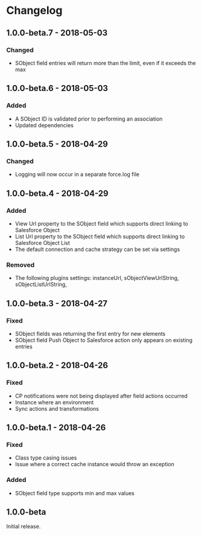 Changelog
=========
## 1.0.0-beta.7 - 2018-05-03
### Changed
- SObject field entries will return more than the limit, even if it exceeds the max

## 1.0.0-beta.6 - 2018-05-03
### Added
- A SObject ID is validated prior to performing an association
- Updated dependencies

## 1.0.0-beta.5 - 2018-04-29
### Changed
- Logging will now occur in a separate force.log file

## 1.0.0-beta.4 - 2018-04-29
### Added
- View Url property to the SObject field which supports direct linking to Salesforce Object
- List Url property to the SObject field which supports direct linking to Salesforce Object List
- The default connection and cache strategy can be set via settings

### Removed
- The following plugins settings: instanceUrl, sObjectViewUrlString, sObjectListUrlString, 

## 1.0.0-beta.3 - 2018-04-27
### Fixed
- SObject fields was returning the first entry for new elements
- SObject field Push Object to Salesforce action only appears on existing entries

## 1.0.0-beta.2 - 2018-04-26
### Fixed
- CP notifications were not being displayed after field actions occurred
- Instance where an environment 
- Sync actions and transformations

## 1.0.0-beta.1 - 2018-04-26
### Fixed
- Class type casing issues
- Issue where a correct cache instance would throw an exception

### Added
- SObject field type supports min and max values

## 1.0.0-beta
Initial release.